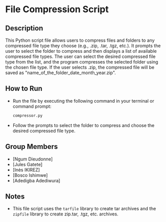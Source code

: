 
# File Compression Script

## Description
This Python script file allows users to compress files and folders to any compressed file type they choose (e.g., .zip, .tar, .tgz, etc.). It prompts the user to select the folder to compress and then displays a list of available compressed file types. The user can select the desired compressed file type from the list, and the program compresses the selected folder using the chosen file type. If the user selects .zip, the compressed file will be saved as "name_of_the_folder_date_month_year.zip".

## How to Run
- Run the file by executing the following command in your terminal or command prompt:

    ```bash
    compressor.py
    ```

- Follow the prompts to select the folder to compress and choose the desired compressed file type.

## Group Members
- [Ngum Dieudonne]
- [Jules Gatete]
- [Inès IKIREZ]
- [Bosco Ishimwe]
- [Adedigba Adediwura]

## Notes
- This file script uses the `tarfile` library to create tar archives and the `zipfile` library to create zip.tar, .tgz, etc. archives.
